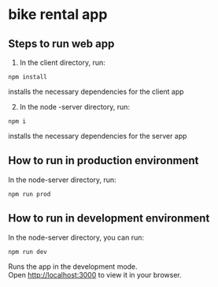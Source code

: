 
# bike rental app
## Steps to run web app

1. In the client directory, run:

```
npm install
```

installs the necessary dependencies for the client app

2. In the node -server directory, run:

```
npm i
```

installs the necessary dependencies for the server app

## How to run in production environment

In the node-server directory, run:

```
npm run prod
```

## How to run in development environment

In the node-server directory, you can run:

```
npm run dev
```

Runs the app in the development mode.\
Open [http://localhost:3000](http://localhost:3000) to view it in your browser.

 
